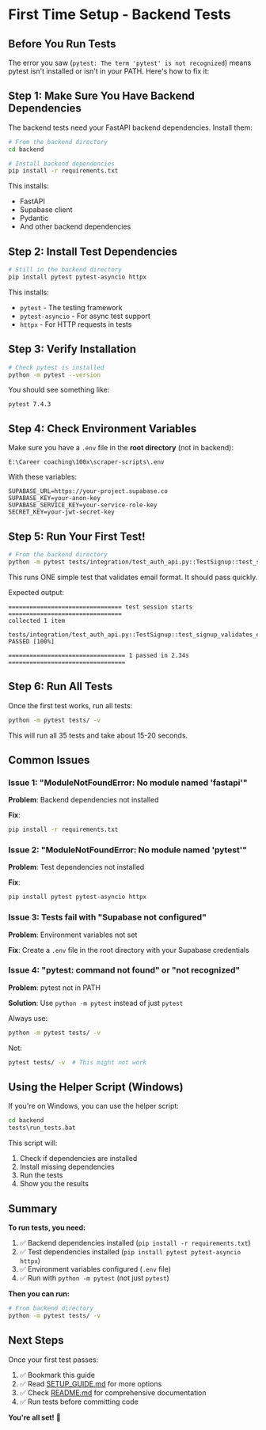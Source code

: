# First Time Setup - Backend Tests

## Before You Run Tests

The error you saw (`pytest: The term 'pytest' is not recognized`) means pytest isn't installed or isn't in your PATH. Here's how to fix it:

## Step 1: Make Sure You Have Backend Dependencies

The backend tests need your FastAPI backend dependencies. Install them:

```bash
# From the backend directory
cd backend

# Install backend dependencies
pip install -r requirements.txt
```

This installs:
- FastAPI
- Supabase client
- Pydantic
- And other backend dependencies

## Step 2: Install Test Dependencies

```bash
# Still in the backend directory
pip install pytest pytest-asyncio httpx
```

This installs:
- `pytest` - The testing framework
- `pytest-asyncio` - For async test support
- `httpx` - For HTTP requests in tests

## Step 3: Verify Installation

```bash
# Check pytest is installed
python -m pytest --version
```

You should see something like:
```
pytest 7.4.3
```

## Step 4: Check Environment Variables

Make sure you have a `.env` file in the **root directory** (not in backend):

```
E:\Career coaching\100x\scraper-scripts\.env
```

With these variables:
```env
SUPABASE_URL=https://your-project.supabase.co
SUPABASE_KEY=your-anon-key
SUPABASE_SERVICE_KEY=your-service-role-key
SECRET_KEY=your-jwt-secret-key
```

## Step 5: Run Your First Test!

```bash
# From the backend directory
python -m pytest tests/integration/test_auth_api.py::TestSignup::test_signup_validates_email_format -v
```

This runs ONE simple test that validates email format. It should pass quickly.

Expected output:
```
================================ test session starts ================================
collected 1 item

tests/integration/test_auth_api.py::TestSignup::test_signup_validates_email_format PASSED [100%]

================================= 1 passed in 2.34s =================================
```

## Step 6: Run All Tests

Once the first test works, run all tests:

```bash
python -m pytest tests/ -v
```

This will run all 35 tests and take about 15-20 seconds.

## Common Issues

### Issue 1: "ModuleNotFoundError: No module named 'fastapi'"

**Problem**: Backend dependencies not installed

**Fix**:
```bash
pip install -r requirements.txt
```

### Issue 2: "ModuleNotFoundError: No module named 'pytest'"

**Problem**: Test dependencies not installed

**Fix**:
```bash
pip install pytest pytest-asyncio httpx
```

### Issue 3: Tests fail with "Supabase not configured"

**Problem**: Environment variables not set

**Fix**: Create a `.env` file in the root directory with your Supabase credentials

### Issue 4: "pytest: command not found" or "not recognized"

**Problem**: pytest not in PATH

**Solution**: Use `python -m pytest` instead of just `pytest`

Always use:
```bash
python -m pytest tests/ -v
```

Not:
```bash
pytest tests/ -v  # This might not work
```

## Using the Helper Script (Windows)

If you're on Windows, you can use the helper script:

```bash
cd backend
tests\run_tests.bat
```

This script will:
1. Check if dependencies are installed
2. Install missing dependencies
3. Run the tests
4. Show you the results

## Summary

**To run tests, you need:**

1. ✅ Backend dependencies installed (`pip install -r requirements.txt`)
2. ✅ Test dependencies installed (`pip install pytest pytest-asyncio httpx`)
3. ✅ Environment variables configured (`.env` file)
4. ✅ Run with `python -m pytest` (not just `pytest`)

**Then you can run:**

```bash
# From backend directory
python -m pytest tests/ -v
```

## Next Steps

Once your first test passes:

1. ✅ Bookmark this guide
2. ✅ Read [SETUP_GUIDE.md](SETUP_GUIDE.md) for more options
3. ✅ Check [README.md](README.md) for comprehensive documentation
4. ✅ Run tests before committing code

**You're all set!** 🚀
